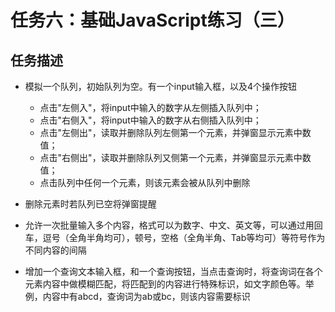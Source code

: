 # 任务六：基础JavaScript练习（三）

## 任务描述

- 模拟一个队列，初始队列为空。有一个input输入框，以及4个操作按钮

    - 点击"左侧入"，将input中输入的数字从左侧插入队列中；
    - 点击"右侧入"，将input中输入的数字从右侧插入队列中；
    - 点击"左侧出"，读取并删除队列左侧第一个元素，并弹窗显示元素中数值；
    - 点击"右侧出"，读取并删除队列又侧第一个元素，并弹窗显示元素中数值；
    - 点击队列中任何一个元素，则该元素会被从队列中删除

- 删除元素时若队列已空将弹窗提醒

- 允许一次批量输入多个内容，格式可以为数字、中文、英文等，可以通过用回车，逗号（全角半角均可），顿号，空格（全角半角、Tab等均可）等符号作为不同内容的间隔

- 增加一个查询文本输入框，和一个查询按钮，当点击查询时，将查询词在各个元素内容中做模糊匹配，将匹配到的内容进行特殊标识，如文字颜色等。举例，内容中有abcd，查询词为ab或bc，则该内容需要标识
